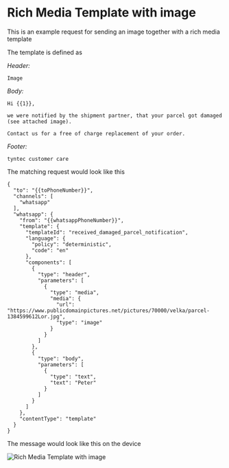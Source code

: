 # Rich Media Template with image

This is an example request for sending an image together with a rich media template

The template is defined as

*Header:* 

    Image

*Body:* 

````
Hi {{1}},

we were notified by the shipment partner, that your parcel got damaged (see attached image).

Contact us for a free of charge replacement of your order.
````

*Footer:*

    tyntec customer care

The matching request would look like this

````
{
  "to": "{{toPhoneNumber}}",
  "channels": [
    "whatsapp"
  ],
  "whatsapp": {
    "from": "{{whatsappPhoneNumber}}",
    "template": {
      "templateId": "received_damaged_parcel_notification",
      "language": {
        "policy": "deterministic",
        "code": "en"
      },
      "components": [
        {
          "type": "header",
          "parameters": [
            {
              "type": "media",
              "media": {
                "url": "https://www.publicdomainpictures.net/pictures/70000/velka/parcel-1384599612Lor.jpg",
                "type": "image"
              }
            }
          ]
        },
        {
          "type": "body",
          "parameters": [
            {
              "type": "text",
              "text": "Peter"
            }
          ]
        }
      ]
    },
    "contentType": "template"
  }
}
````

The message would look like this on the device

![Rich Media Template with image](/conversations/v2/samples/sample-image-template.png)
